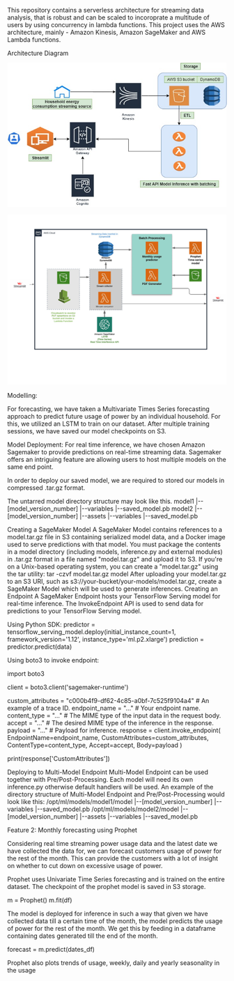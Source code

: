 This repository contains a serverless architecture for streaming data analysis, that is robust and can be scaled to incoroprate a multitude of users by using concurrency in lambda functions. This project uses the AWS architecture, mainly - Amazon Kinesis, Amazon SageMaker and AWS Lambda functions.

Architecture Diagram

![](architecture_diagram.jpeg)

![](Diagram.jpeg)

Modelling:

For forecasting, we have taken a Multivariate Times Series forecasting approach to predict future usage of power by an individual household. For this, we utilized an LSTM to train on our dataset. 
After multiple training sessions, we have saved our model checkpoints on S3.

Model Deployment:
For real time inference, we have chosen Amazon Sagemaker to provide predictions on  real-time streaming data. Sagemaker offers an intriguing feature are allowing users to host multiple models on the same end point. 

In order to deploy our saved model, we are required to stored our models in compressed .tar.gz format.

The untarred model directory structure may look like this.
   model1
        |--[model_version_number]
            |--variables
            |--saved_model.pb
    model2
        |--[model_version_number]
            |--assets
            |--variables
            |--saved_model.pb

Creating a SageMaker Model
A SageMaker Model contains references to a model.tar.gz file in S3 containing serialized model data, and a Docker image used to serve predictions with that model.
You must package the contents in a model directory (including models, inference.py and external modules) in .tar.gz format in a file named "model.tar.gz" and upload it to S3. If you're on a Unix-based operating system, you can create a "model.tar.gz" using the tar utility:
tar -czvf model.tar.gz model
After uploading your model.tar.gz to an S3 URI, such as s3://your-bucket/your-models/model.tar.gz, create a SageMaker Model which will be used to generate inferences.
Creating an Endpoint
A SageMaker Endpoint hosts your TensorFlow Serving model for real-time inference. The InvokeEndpoint API is used to send data for predictions to your TensorFlow Serving model.

Using Python SDK:
predictor = tensorflow_serving_model.deploy(initial_instance_count=1,
                                            framework_version='1.12',
                                            instance_type='ml.p2.xlarge')
prediction = predictor.predict(data)

Using boto3 to invoke endpoint:

import boto3

client = boto3.client('sagemaker-runtime')

custom_attributes = "c000b4f9-df62-4c85-a0bf-7c525f9104a4"  # An example of a trace ID.
endpoint_name = "..."                                       # Your endpoint name.
content_type = "..."                                        # The MIME type of the input data in the request body.
accept = "..."                                              # The desired MIME type of the inference in the response.
payload = "..."                                             # Payload for inference.
response = client.invoke_endpoint(
    EndpointName=endpoint_name, 
    CustomAttributes=custom_attributes, 
    ContentType=content_type,
    Accept=accept,
    Body=payload
    )

print(response['CustomAttributes']) 



Deploying to Multi-Model Endpoint
Multi-Model Endpoint can be used together with Pre/Post-Processing. Each model will need its own inference.py otherwise default handlers will be used. An example of the directory structure of Multi-Model Endpoint and Pre/Post-Processing would look like this:
   /opt/ml/models/model1/model
        |--[model_version_number]
            |--variables
            |--saved_model.pb
    /opt/ml/models/model2/model
        |--[model_version_number]
            |--assets
            |--variables
            |--saved_model.pb


Feature 2: Monthly forecasting using Prophet

Considering real time streaming power usage data and the latest date we have collected the data for, we can forecast customers usage of power for the rest of the month. This can provide the customers with a lot of insight on whether to cut down on excessive usage of power.

Prophet uses Univariate Time Series forecasting and is trained on the entire dataset.
The checkpoint of the prophet model is saved in S3 storage.

m = Prophet()
m.fit(df)

The model is deployed for inference in such a way that given we have collected data till a certain time of the month, the model predicts the usage of power for the rest of the month.
We get this by feeding in a dataframe containing dates generated till the end of the month.

forecast = m.predict(dates_df)

Prophet also plots trends of usage, weekly, daily and yearly seasonality in the usage





